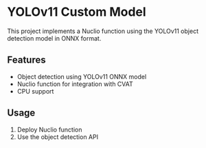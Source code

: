 # YOLOv11 Custom Model

This project implements a Nuclio function using the YOLOv11 object detection model in ONNX format.

## Features
- Object detection using YOLOv11 ONNX model
- Nuclio function for integration with CVAT
- CPU support

## Usage
1. Deploy Nuclio function
2. Use the object detection API
